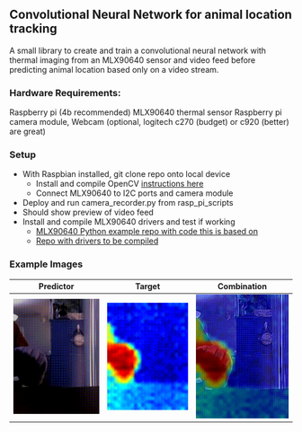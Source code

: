 ## Convolutional Neural Network for animal location tracking

A small library to create and train a convolutional neural network with  thermal imaging from an MLX90640 sensor and video feed before predicting animal location based only on a video stream.


### Hardware Requirements:

Raspberry pi (4b recommended)
MLX90640 thermal sensor
Raspberry pi camera module,
Webcam (optional, logitech c270 (budget) or c920 (better) are great)


### Setup

* With Raspbian installed, git clone repo onto local device
    * Install and compile OpenCV [instructions here](https://www.pyimagesearch.com/2018/09/26/install-opencv-4-on-your-raspberry-pi/)
    * Connect MLX90640 to I2C ports and camera module
* Deploy and run camera_recorder.py from rasp_pi_scripts
* Should show preview of video feed
* Install and compile MLX90640 drivers and test if working
    * [MLX90640 Python example repo with code this is based on](https://github.com/leswright1977/mlx90640_python)
    * [Repo with drivers to be compiled](https://github.com/pimoroni/mlx90640-library)


### Example Images

| Predictor | Target | Combination |
| ---- | --- | --- |
| ![rawgif](example_figures/rawvid.gif) | ![heatmap](example_figures/heatmap.gif) | ![combo](example_figures/combo.gif) |